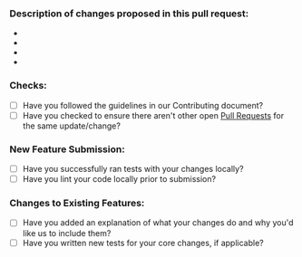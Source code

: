 ### Description of changes proposed in this pull request:

-
-
-
-

### Checks:

- [ ] Have you followed the guidelines in our Contributing document?
- [ ] Have you checked to ensure there aren't other open [Pull Requests](../../pulls) for the same update/change?

<!-- You can erase any parts of the below if it's not not applicable to your PR -->

### New Feature Submission:

- [ ] Have you successfully ran tests with your changes locally?
- [ ] Have you lint your code locally prior to submission?

### Changes to Existing Features:

- [ ] Have you added an explanation of what your changes do and why you'd like us to include them?
- [ ] Have you written new tests for your core changes, if applicable?

